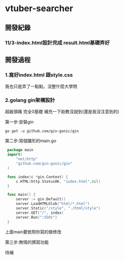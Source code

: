 # vtuber-searcher

## 開發紀錄

### 11/3-index.html設計完成 result.html基礎弄好

## 開發過程

### 1.寫好index.html 跟style.css

我也只是弄了一點點，沒整什麼大學問

### 2.golang gin架構設計

超級頭痛 完全0基礎 補充一下助教沒說到(還是我沒注意到的)

第一步:安裝gin

 ```go get -u github.com/gin-gonic/gin```
  
第二步:寫個雛形的main.go
 ```go
  package main
  import(
	  "net/http"
	  "github.com/gin-gonic/gin"
  )

  func index(c *gin.Context) {
	  c.HTML(http.StatusOK, "index.html",nil)
  }

  func main() {
	  server := gin.Default()
	  server.LoadHTMLGlob("html/*.html")
	  server.Static("/style", "./html/style")
	  server.GET("/", index)
	  server.Run(":5501")
  }
```
  上面main要依照你寫的做修改
  
  第三步:無情的撰寫功能
  
  待補
